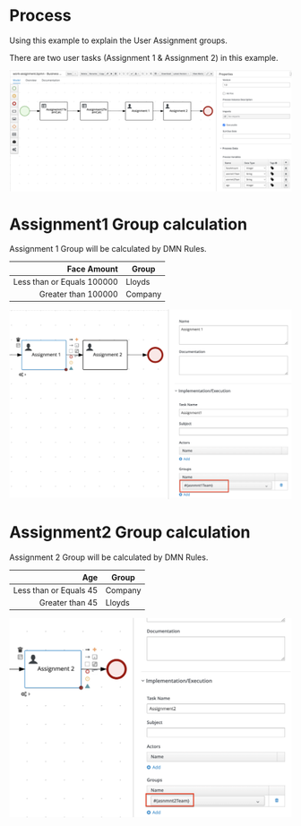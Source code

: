 # Process

Using this example to explain the User Assignment groups.

There are two user tasks (Assignment 1 & Assignment 2) in this example.

![process](images/process.png)<br />


# Assignment1 Group calculation

Assignment 1 Group will be calculated by DMN Rules.

| Face Amount                 | Group		|
| --------------------------: | ------- |
| Less than or Equals 100000  | Lloyds  |
| Greater than 100000         | Company |


![Assignment1Team](images/Assignment1Team.png)<br />


# Assignment2 Group calculation

Assignment 2 Group will be calculated by DMN Rules.

Age                     | Group
----------------------: | -------
Less than or Equals 45  | Company
Greater than 45         | Lloyds



![Assignment2Team](images/Assignment2Team.png)<br />
